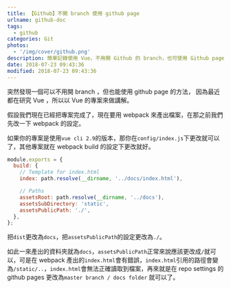 ```yaml
---
title: 【Github】不開 branch 使用 github page
urlname: github-doc
tags:
  - github
categories: Git
photos:
  - '/img/cover/github.png'
description: 簡單記錄使用 Vue，不用開 Github 的 branch，也可使用 Github page 的方法。
date: 2018-07-23 09:43:36
modified: 2018-07-23 09:43:36
---
```


突然發現一個可以不用開 branch ，但也能使用 github page 的方法，
因為最近都在研究 Vue ，所以以 Vue 的專案來做講解。

<!--more-->

假設我們現在已經把專案完成了，現在要用 webpack 來產出檔案，在那之前我們先改一下 webpack 的設定。

如果你的專案是使用`vue cli 2.9`的版本，那你在`config/index.js`下更改就可以了，其他專案就在 webpack build 的設定下更改就好。

```js
module.exports = {
  build: {
    // Template for index.html
    index: path.resolve(__dirname, '../docs/index.html'),

    // Paths
    assetsRoot: path.resolve(__dirname, '../docs'),
    assetsSubDirectory: 'static',
    assetsPublicPath: './',
  },
};
```

把`dist`更改為`docs`，把`assetsPublicPath`的設定更改為`./`。

如此一來產出的資料夾就為`docs`，`assetsPublicPath`正常來說應該更改成`/`就可以，可是在 webpack 產出的`index.html`會有錯誤，`index.html`引用的路徑會變為`/static/..`，`index.html`會無法正確讀取到檔案，再來就是在 repo settings 的 github pages 更改為`master branch / docs folder` 就可以了。
